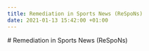 ```yaml
---
title: Remediation in Sports News (ReSpoNs)
date: 2021-01-13 15:42:00 +01:00
---
```


\# Remediation in Sports News (ReSpoNs)